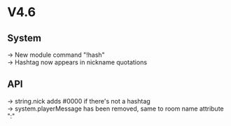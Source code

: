# V4.6

## System
→ New module command "!hash"<br>
→ Hashtag now appears in nickname quotations<br>

## API
→ string.nick adds #0000 if there's not a hashtag<br>
→ system.playerMessage has been removed, same to room name attribute ":"<br>